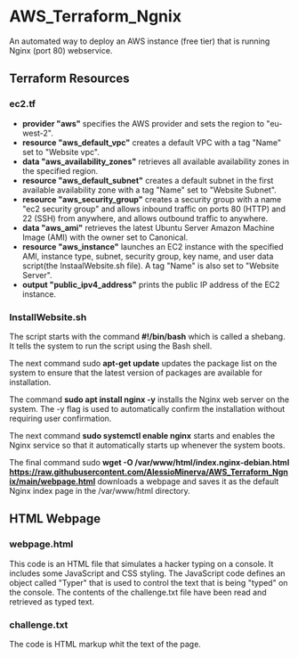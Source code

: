 # AWS_Terraform_Ngnix
An automated way to deploy an AWS instance (free tier) that is running Nginx (port 80) webservice. 




## Terraform Resources


### ec2.tf

- **provider "aws"** specifies the AWS provider and sets the region to "eu-west-2".
- **resource "aws_default_vpc"** creates a default VPC with a tag "Name" set to "Website vpc".
- **data "aws_availability_zones"** retrieves all available availability zones in the specified region.
- **resource "aws_default_subnet"** creates a default subnet in the first available availability zone with a tag "Name" set to "Website Subnet".
- **resource "aws_security_group"** creates a security group with a name "ec2 security group" and allows inbound traffic on ports 80 (HTTP) and 22 (SSH) from anywhere, and allows outbound traffic to anywhere.
- **data "aws_ami"** retrieves the latest Ubuntu Server Amazon Machine Image (AMI) with the owner set to Canonical.
- **resource "aws_instance"** launches an EC2 instance with the specified AMI, instance type, subnet, security group, key name, and user data script(the InstaalWebsite.sh file). A tag "Name" is also set to "Website Server".
- **output "public_ipv4_address"** prints the public IP address of the EC2 instance.


### InstallWebsite.sh 

The script starts with the command **#!/bin/bash** which is called a shebang. It tells the system to run the script using the Bash shell.

The next command sudo **apt-get update** updates the package list on the system to ensure that the latest version of packages are available for installation.

The command **sudo apt install nginx -y** installs the Nginx web server on the system. The -y flag is used to automatically confirm the installation without requiring user confirmation.

The next command **sudo systemctl enable nginx** starts and enables the Nginx service so that it automatically starts up whenever the system boots.

The final command sudo **wget -O /var/www/html/index.nginx-debian.html https://raw.githubusercontent.com/AlessioMinerva/AWS_Terraform_Ngnix/main/webpage.html** downloads a webpage and saves it as the default Nginx index page in the /var/www/html directory.




## HTML Webpage


### webpage.html 

This code is an HTML file that simulates a hacker typing on a console. It includes some JavaScript and CSS styling. The JavaScript code defines an object called "Typer" that is used to control the text that is being "typed" on the console. The contents of the challenge.txt file have been read and retrieved as typed text.


### challenge.txt

The code is HTML markup whit the text of the page.





